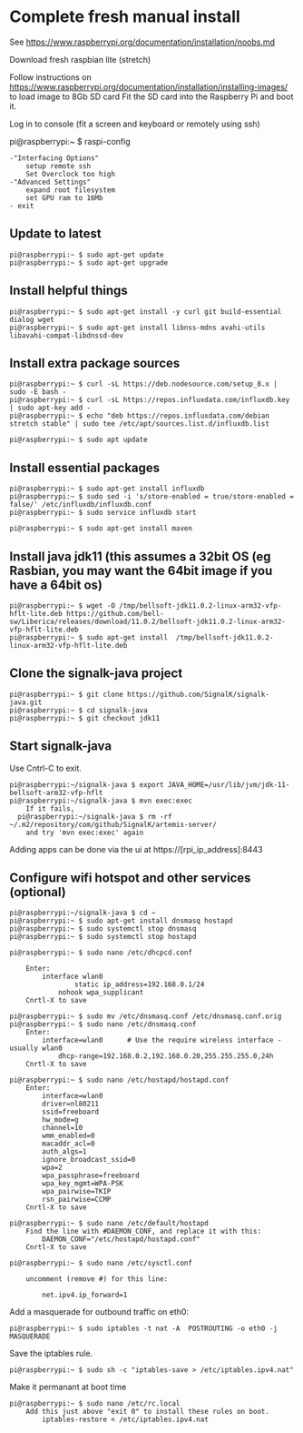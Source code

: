 Complete fresh manual install
=============================

See https://www.raspberrypi.org/documentation/installation/noobs.md

Download fresh raspbian lite (stretch)

Follow instructions on https://www.raspberrypi.org/documentation/installation/installing-images/ to load image to 8Gb SD card
Fit the SD card into the Raspberry Pi and boot it.

Log in to console (fit a screen and keyboard or remotely using ssh)

pi@raspberrypi:~ $ raspi-config

	-"Interfacing Options" 
		setup remote ssh
		Set Overclock too high
	-"Advanced Settings"
		expand root filesystem
		set GPU ram to 16Mb
	- exit
	
Update to latest
----------------
```
pi@raspberrypi:~ $ sudo apt-get update
pi@raspberrypi:~ $ sudo apt-get upgrade
```

Install helpful things
----------------------
```
pi@raspberrypi:~ $ sudo apt-get install -y curl git build-essential dialog wget
pi@raspberrypi:~ $ sudo apt-get install libnss-mdns avahi-utils libavahi-compat-libdnssd-dev
```

Install extra package sources
--------------------------
```
pi@raspberrypi:~ $ curl -sL https://deb.nodesource.com/setup_8.x | sudo -E bash -
pi@raspberrypi:~ $ curl -sL https://repos.influxdata.com/influxdb.key | sudo apt-key add -
pi@raspberrypi:~ $ echo "deb https://repos.influxdata.com/debian stretch stable" | sudo tee /etc/apt/sources.list.d/influxdb.list

pi@raspberrypi:~ $ sudo apt update
```

Install essential packages
--------------------------
```
pi@raspberrypi:~ $ sudo apt-get install influxdb
pi@raspberrypi:~ $ sudo sed -i 's/store-enabled = true/store-enabled = false/' /etc/influxdb/influxdb.conf
pi@raspberrypi:~ $ sudo service influxdb start

pi@raspberrypi:~ $ sudo apt-get install maven

```

Install java jdk11  (this assumes a 32bit OS (eg Rasbian, you may want the 64bit image if you have a 64bit os)
-------------------------
```
pi@raspberrypi:~ $ wget -O /tmp/bellsoft-jdk11.0.2-linux-arm32-vfp-hflt-lite.deb https://github.com/bell-sw/Liberica/releases/download/11.0.2/bellsoft-jdk11.0.2-linux-arm32-vfp-hflt-lite.deb
pi@raspberrypi:~ $ sudo apt-get install  /tmp/bellsoft-jdk11.0.2-linux-arm32-vfp-hflt-lite.deb

```
Clone the signalk-java project
------------------------------
```
pi@raspberrypi:~ $ git clone https://github.com/SignalK/signalk-java.git
pi@raspberrypi:~ $ cd signalk-java
pi@raspberrypi:~ $ git checkout jdk11
```

Start signalk-java
--------------------
Use Cntrl-C to exit.
```
pi@raspberrypi:~/signalk-java $ export JAVA_HOME=/usr/lib/jvm/jdk-11-bellsoft-arm32-vfp-hflt
pi@raspberrypi:~/signalk-java $ mvn exec:exec
	If it fails,
  pi@raspberrypi:~/signalk-java $ rm -rf ~/.m2/repository/com/github/SignalK/artemis-server/
	and try 'mvn exec:exec' again
```
Adding apps can be done via the ui at https://[rpi_ip_address]:8443


Configure wifi hotspot and other services (optional)
------------------
```
pi@raspberrypi:~/signalk-java $ cd ~
pi@raspberrypi:~ $ sudo apt-get install dnsmasq hostapd
pi@raspberrypi:~ $ sudo systemctl stop dnsmasq
pi@raspberrypi:~ $ sudo systemctl stop hostapd

pi@raspberrypi:~ $ sudo nano /etc/dhcpcd.conf

	Enter:
		interface wlan0
				static ip_address=192.168.0.1/24
			nohook wpa_supplicant
	Cnrtl-X to save

pi@raspberrypi:~ $ sudo mv /etc/dnsmasq.conf /etc/dnsmasq.conf.orig  
pi@raspberrypi:~ $ sudo nano /etc/dnsmasq.conf
	Enter:
		interface=wlan0      # Use the require wireless interface - usually wlan0
			dhcp-range=192.168.0.2,192.168.0.20,255.255.255.0,24h
	Cnrtl-X to save

pi@raspberrypi:~ $ sudo nano /etc/hostapd/hostapd.conf
	Enter:
		interface=wlan0
		driver=nl80211
		ssid=freeboard
		hw_mode=g
		channel=10
		wmm_enabled=0
		macaddr_acl=0
		auth_algs=1
		ignore_broadcast_ssid=0
		wpa=2
		wpa_passphrase=freeboard
		wpa_key_mgmt=WPA-PSK
		wpa_pairwise=TKIP
		rsn_pairwise=CCMP
	Cnrtl-X to save

pi@raspberrypi:~ $ sudo nano /etc/default/hostapd
	Find the line with #DAEMON_CONF, and replace it with this:
		DAEMON_CONF="/etc/hostapd/hostapd.conf"
	Cnrtl-X to save

pi@raspberrypi:~ $ sudo nano /etc/sysctl.conf 

	uncomment (remove #) for this line:

		net.ipv4.ip_forward=1
```

Add a masquerade for outbound traffic on eth0:
```
pi@raspberrypi:~ $ sudo iptables -t nat -A  POSTROUTING -o eth0 -j MASQUERADE
```
Save the iptables rule.
```
pi@raspberrypi:~ $ sudo sh -c "iptables-save > /etc/iptables.ipv4.nat"
```
Make it permanant at boot time
```
pi@raspberrypi:~ $ sudo nano /etc/rc.local
	Add this just above "exit 0" to install these rules on boot.
		iptables-restore < /etc/iptables.ipv4.nat
```

